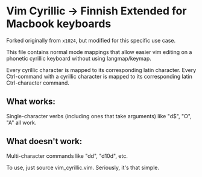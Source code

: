 
Vim Cyrillic -> Finnish Extended for Macbook keyboards
======================================================

Forked originally from `x1024`, but modified for this specific use case.

This file contains normal mode mappings that allow easier vim editing
on a phonetic cyrillic keyboard without using langmap/keymap.

Every cyrillic character is mapped to its corresponding latin character.
Every Ctrl-command with a cyrillic character is mapped to its corresponding latin Ctrl-character command.

What works:
-----------

Single-character verbs (including ones that take arguments) like "d$", "O", "A" all work.


What doesn't work:
------------------

Multi-character commands like "dd", "d10d", etc.



To use, just source vim_cyrillic.vim. Seriously, it's that simple.

